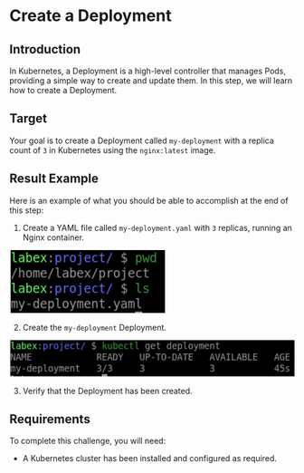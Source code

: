 # Create a Deployment

## Introduction

In Kubernetes, a Deployment is a high-level controller that manages Pods, providing a simple way to create and update them. In this step, we will learn how to create a Deployment.

## Target

Your goal is to create a Deployment called `my-deployment` with a replica count of `3` in Kubernetes using the `nginx:latest` image.

## Result Example

Here is an example of what you should be able to accomplish at the end of this step:

1. Create a YAML file called `my-deployment.yaml` with `3` replicas, running an Nginx container.

![challenge-manage-kubernetes-deployment](assets/challenge-manage-kubernetes-deployment-1-1.png)

2. Create the `my-deployment` Deployment.

![challenge-manage-kubernetes-deployment](assets/challenge-manage-kubernetes-deployment-1-2.png)

3. Verify that the Deployment has been created.

## Requirements

To complete this challenge, you will need:

- A Kubernetes cluster has been installed and configured as required.
